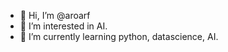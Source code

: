 - 👋 Hi, I’m @aroarf
- 👀 I’m interested in AI.
- 🌱 I’m currently learning python, datascience, AI. 

<!---
aroarf/aroarf is a ✨ special ✨ repository because its `README.md` (this file) appears on your GitHub profile.
You can click the Preview link to take a look at your changes.
--->
